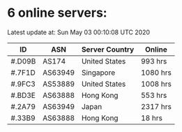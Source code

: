 # 6 online servers:

Latest update at: Sun May 03 00:10:08 UTC 2020

| ID | ASN | Server Country | Online |
| -- | --- | -------------- | ------ |
| #.D09B | AS174 | United States | 993 hrs |
| #.7F1D | AS63949 | Singapore | 1080 hrs |
| #.9FC3 | AS53889 | United States | 1008 hrs |
| #.BD3E | AS63888 | Hong Kong | 553 hrs |
| #.2A79 | AS63949 | Japan | 2317 hrs |
| #.33B9 | AS63888 | Hong Kong | 18 hrs |

